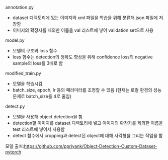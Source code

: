 annotation.py
- dataset 디렉토리에 있는 이미지와 xml 파일을 학습을 위해 분류해 json 파일에 저장함
- 이미지의 확장자를 제외한 이름을 val 리스트에 넣어 validation set으로 사용

model.py
- 모델의 구조와 loss 함수
- loss 함수는 detection의 정확도 향상을 위해 confidence loss의 negative sample의 loss를 3배로 함

modified_train.py
- 모델을 학습시킴
- batch_size, epoch, lr 등의 패러미터를 조정할 수 있음 (현재는 로컬 환경의 성능 문제로 batch_size를 4로 줄임)

detect.py
- 모델을 사용해 object detection을 함
- detection할 이미지를 dataset 디렉토리에 넣고 이미지의 확장자를 제외한 이름을 test 리스트에 넣어서 사용함
- detect 함수에서 cropping과 detect된 object에 대해 사각형을 그리는 작업을 함


모델 출처:https://github.com/ppriyank/Object-Detection-Custom-Dataset-pytorch

